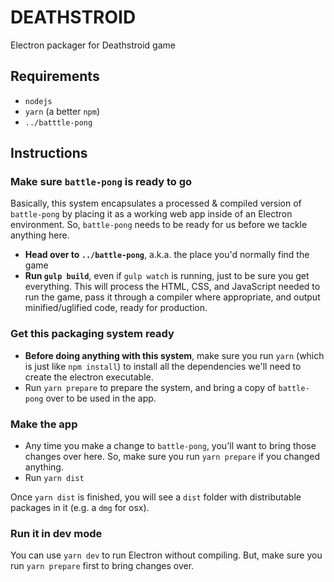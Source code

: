 # DEATHSTROID

Electron packager for Deathstroid game

## Requirements

* `nodejs`
* `yarn` (a better `npm`)
* `../batttle-pong`

## Instructions

### Make sure `battle-pong` is ready to go

Basically, this system encapsulates a processed & compiled version of `battle-pong` by placing it as a working web app inside of an Electron environment. So, `battle-pong` needs to be ready for us before we tackle anything here.

* **Head over to `../battle-pong`**, a.k.a. the place you'd normally find the game
* **Run `gulp build`**, even if `gulp watch` is running, just to be sure you get everything. This will process the HTML, CSS, and JavaScript needed to run the game, pass it through a compiler where appropriate, and output minified/uglified code, ready for production.

### Get this packaging system ready

* **Before doing anything with this system**, make sure you run `yarn` (which is just like `npm install`) to install all the dependencies we'll need to create the electron executable.
* Run `yarn prepare` to prepare the system, and bring a copy of `battle-pong` over to be used in the app.

### Make the app

* Any time you make a change to `battle-pong`, you'll want to bring those changes over here. So, make sure you run `yarn prepare` if you changed anything.
* Run `yarn dist`

Once `yarn dist` is finished, you will see a `dist` folder with distributable packages in it (e.g. a `dmg` for osx).

### Run it in dev mode

You can use `yarn dev` to run Electron without compiling. But, make sure you run `yarn prepare` first to bring changes over.

